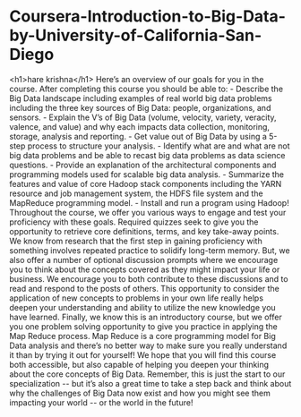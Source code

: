 # Coursera-Introduction-to-Big-Data-by-University-of-California-San-Diego
&lt;h1>hare krishna&lt;/h1> Here’s an overview of our goals for you in the course. After completing this course you should be able to:  - Describe the Big Data landscape including examples of real world big data problems including the three key sources of Big Data: people, organizations, and sensors.  - Explain the V’s of Big Data (volume, velocity, variety, veracity, valence, and value) and why each impacts data collection, monitoring, storage, analysis and reporting.  - Get value out of Big Data by using a 5-step process to structure your analysis.  - Identify what are and what are not big data problems and be able to recast big data problems as data science questions.  - Provide an explanation of the architectural components and programming models used for scalable big data analysis.  - Summarize the features and value of core Hadoop stack components including the YARN resource and job management system, the HDFS file system and the MapReduce programming model.  - Install and run a program using Hadoop!  Throughout the course, we offer you various ways to engage and test your proficiency with these goals. Required quizzes seek to give you the opportunity to retrieve core definitions, terms, and key take-away points. We know from research that the first step in gaining proficiency with something involves repeated practice to solidify long-term memory.  But, we also offer a number of optional discussion prompts where we encourage you to think about the concepts covered as they might impact your life or business. We encourage you to both contribute to these discussions and to read and respond to the posts of others. This opportunity to consider the application of new concepts to problems in your own life really helps deepen your understanding and ability to utilize the new knowledge you have learned.  Finally, we know this is an introductory course, but we offer you one problem solving opportunity to give you practice in applying the Map Reduce process. Map Reduce is a core programming model for Big Data analysis and there’s no better way to make sure you really understand it than by trying it out for yourself!  We hope that you will find this course both accessible, but also capable of helping you deepen your thinking about the core concepts of Big Data. Remember, this is just the start to our specialization -- but it’s also a great time to take a step back and think about why the challenges of Big Data now exist and how you might see them impacting your world -- or the world in the future!
